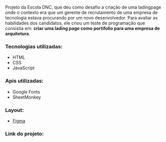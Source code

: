 Projeto da Escola DNC, que deu como desafio a criação de uma ladingpage onde o contexto era que um gerente de recrutamento de uma empresa de tecnologia estava procurando por um novo desenvolvedor. Para avaliar as habilidades dos candidatos, ele criou um teste de programação que consistia em: **criar uma lading page como portifolio para uma empresa de arquitetura**.

### Tecnologias utilizadas:
- HTML
- CSS
- JavaScript

### Apis utilizadas:
- Google Fonts
- SheetMonkey

### Layout:
- [Figma](https://www.figma.com/design/0FRiZbs30dfSniazKiM1rM/Desafio-1---Desenvolva-uma-Landing-Page?node-id=3-133&t=goA0EvTe2bJ6wLeI-0)

### Link do projeto:
